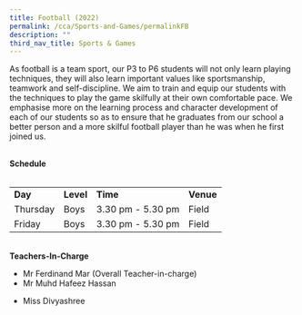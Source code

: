 ```yaml
---
title: Football (2022)
permalink: /cca/Sports-and-Games/permalinkFB
description: ""
third_nav_title: Sports & Games
---
```

<p>As football is a team sport, our P3 to P6 students will not only learn playing techniques, they will also learn important values like sportsmanship, teamwork and self-discipline. We aim to&nbsp;train and equip our students with the techniques to play the game skilfully at their own comfortable pace. We emphasise more on the learning process and character development of each of our students so as to ensure that he graduates from our school a better person and a more skilful football player than he was when he first joined us.</p>
<p><br /><strong>Schedule</strong><br /><br /></p>
<table border="0" cellspacing="0" cellpadding="10">
<tbody>
<tr>
<td><strong>Day</strong></td>
<td><strong>Level</strong></td>
<td><strong>Time</strong></td>
<td><strong>Venue</strong></td>
</tr>
<tr>
<td>Thursday</td>
<td>Boys</td>
<td>3.30 pm - 5.30 pm</td>
<td>Field</td>
</tr>
<tr>
<td>Friday</td>
<td>Boys</td>
<td>3.30 pm - 5.30 pm</td>
<td>Field</td>
</tr>
</tbody>
</table>
<p><br /><strong>Teachers-In-Charge</strong></p>
<ul>
<li>Mr Ferdinand Mar (Overall Teacher-in-charge)</li>
<li>Mr Muhd Hafeez Hassan</li>
<li>
<p>Miss Divyashree</p>
</li>
</ul>